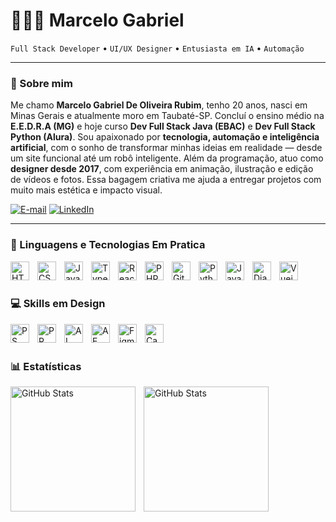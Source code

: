 #  👩🏻‍💻 Marcelo Gabriel

`Full Stack Developer` • `UI/UX Designer` • `Entusiasta em IA` • `Automação`  

---

### 📝 Sobre mim  
Me chamo **Marcelo Gabriel De Oliveira Rubim**, tenho 20 anos, nasci em Minas Gerais e atualmente moro em Taubaté-SP. Concluí o ensino médio na **E.E.D.R.A (MG)** e hoje curso **Dev Full Stack Java (EBAC)** e **Dev Full Stack Python (Alura)**.  Sou apaixonado por **tecnologia, automação e inteligência artificial**, com o sonho de transformar minhas ideias em realidade — desde um site funcional até um robô inteligente. Além da programação, atuo como **designer desde 2017**, com experiência em animação, ilustração e edição de vídeos e fotos. Essa bagagem criativa me ajuda a entregar projetos com muito mais estética e impacto visual.


[![E-mail](https://img.shields.io/badge/-Email-000?style=for-the-badge&logo=microsoft-outlook&logoColor=FF00F6&color:FFF)](mailto:mcelogabriel17@gmail.com)
[![LinkedIn](https://img.shields.io/badge/-LinkedIn-000?style=for-the-badge&logo=linkedin&logoColor=FF00F6&color:FFF)](https://www.linkedin.com/in/omarcelogabrielz/)
                                                         
---

### 🤖 Linguagens e Tecnologias Em Pratica

<img 
    align="left" 
    alt="HTML"
    title="HTML" 
    width="30px" 
    style="padding-right: 10px;" 
    src="https://cdn.jsdelivr.net/gh/devicons/devicon@latest/icons/html5/html5-original.svg" 
/>
<img 
    align="left" 
    alt="CSS" 
    title="CSS"
    width="30px" 
    style="padding-right: 10px;" 
    src="https://cdn.jsdelivr.net/gh/devicons/devicon@latest/icons/css3/css3-original.svg" 
/>
<img 
    align="left" 
    alt="JavaScript" 
    title="JavaScript"
    width="30px" 
    style="padding-right: 10px;" 
    src="https://cdn.jsdelivr.net/gh/devicons/devicon@latest/icons/javascript/javascript-original.svg" 
/>
<img 
    align="left" 
    alt="TypeScript"
    title="TypeScript" 
    width="30px" 
    style="padding-right: 10px;" 
    src="https://cdn.jsdelivr.net/gh/devicons/devicon@latest/icons/typescript/typescript-original.svg" 
/>
<img 
    align="left" 
    alt="React"
    title="React" 
    width="30px" 
    style="padding-right: 10px;" 
    src="https://cdn.jsdelivr.net/gh/devicons/devicon@latest/icons/react/react-original.svg" 
/>

<img 
    align="left" 
    alt="PHP" 
    title="PHP"
    width="30px" 
    style="padding-right: 10px;" 
    src="https://cdn.jsdelivr.net/gh/devicons/devicon@latest/icons/php/php-original.svg" 
/>

<img 
    align="left" 
    alt="Git" 
    title="Git"
    width="30px" 
    style="padding-right: 10px;" 
    src="https://cdn.jsdelivr.net/gh/devicons/devicon@latest/icons/git/git-original.svg" 
/>
<img 
    align="left" 
    alt="Python" 
    title="Python"
    width="30px" 
    style="padding-right: 10px;" 
    src="https://cdn.jsdelivr.net/gh/devicons/devicon@latest/icons/python/python-original.svg" 
/>
<img 
    align="left" 
    alt="Java" 
    title="Java"
    width="30px" 
    style="padding-right: 10px;" 
    src="https://cdn.jsdelivr.net/gh/devicons/devicon@latest/icons/java/java-plain.svg" 
/>
<img 
    align="left" 
    alt="Django" 
    title="Django"
    width="30px" 
    style="padding-right: 10px;" 
    src="https://cdn.jsdelivr.net/gh/devicons/devicon@latest/icons/django/django-plain.svg" 
/>
<img 
    align="left" 
    alt="Vuejs" 
    title="Vuejs"
    width="30px" 
    style="padding-right: 10px;" 
    src="https://cdn.jsdelivr.net/gh/devicons/devicon@latest/icons/vuejs/vuejs-original.svg" 
/>

<br/>
<br/>

### 💻 Skills em Design 

<img 
    align="left" 
    alt="PS"
    title="PS" 
    width="30px" 
    style="padding-right: 10px;" 
    src="https://cdn.jsdelivr.net/gh/devicons/devicon@latest/icons/photoshop/photoshop-plain.svg"
/>
<img 
    align="left" 
    alt="PR"
    title="PR" 
    width="30px" 
    style="padding-right: 10px;" 
    src="https://cdn.jsdelivr.net/gh/devicons/devicon@latest/icons/premierepro/premierepro-plain.svg"
/>
<img 
    align="left" 
    alt="AI"
    title="AI" 
    width="30px" 
    style="padding-right: 10px;" 
    src="https://cdn.jsdelivr.net/gh/devicons/devicon@latest/icons/illustrator/illustrator-plain.svg"
/>
<img 
    align="left" 
    alt="AE"
    title="AE" 
    width="30px" 
    style="padding-right: 10px;" 
    src="https://cdn.jsdelivr.net/gh/devicons/devicon@latest/icons/aftereffects/aftereffects-plain.svg"
/>
<img 
    align="left" 
    alt="Figma"
    title="Figma" 
    width="30px" 
    style="padding-right: 10px;" 
    src="https://cdn.jsdelivr.net/gh/devicons/devicon@latest/icons/figma/figma-original.svg"
/>
<img 
    align="left" 
    alt="Canva"
    title="Canva" 
    width="30px" 
    style="padding-right: 10px;" 
    src="https://cdn.jsdelivr.net/gh/devicons/devicon@latest/icons/canva/canva-original.svg"
/>

</br>
</br> 

### 📊 Estatísticas

<p>
  <img 
    align="left" 
    alt="GitHub Stats" 
    height="200" 
    style="padding-right: 10px;" 
    src="https://github-readme-stats.vercel.app/api?username=Marcel017&show_icons=true&theme=dark&include_all_commits=true&locale=pt-br" 
  />

<img 
      align="left" 
      alt="GitHub Stats" 
      height="200" 
      src="https://github-readme-stats.vercel.app/api/top-langs/?username=Marcel017&theme=dark&layout=donut&custom_title=Tecnologias&langs_count=9" 
  />

</p>
